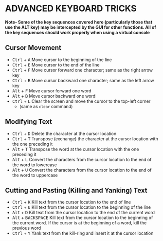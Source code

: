 # ADVANCED KEYBOARD TRICKS
**Note- Some of the key sequences covered here (particularly those that
use the ALT key) may be intercepted by the GUI for other functions. All of
the key sequences should work properly when using a virtual console**

## Cursor Movement

* <kbd>Ctrl</kbd> + <kbd>A</kbd> Move cursor to the beginning of the line
* <kbd>Ctrl</kbd> + <kbd>E</kbd> Move cursor to the end of the line
* <kbd>Ctrl</kbd> + <kbd>F</kbd> Move cursor forward one character; same as the right arrow key
* <kbd>Ctrl</kbd> + <kbd>B</kbd> Move cursor backward one character; same as the left arrow key
* <kbd>Alt</kbd> + <kbd>F</kbd> Move cursor forward one word
* <kbd>Alt</kbd> + <kbd>B</kbd> Move cursor backward one word
* <kbd>Ctrl</kbd> + <kbd>L</kbd> Clear the screen and move the cursor to the top-left corner
  * (same as `clear` command)

## Modifying Text

* <kbd>Ctrl</kbd> + <kbd>D</kbd> Delete the character at the cursor location
* <kbd>Ctrl</kbd> + <kbd>T</kbd> Transpose (exchange) the character at the cursor location with
the one preceding it
* <kbd>Alt</kbd> + <kbd>T</kbd> Transpose the word at the cursor location with the one preceding
it
* <kbd>Alt</kbd> + <kbd>L</kbd> Convert the characters from the cursor location to the end of the
word to lowercase
* <kbd>Alt</kbd> + <kbd>U</kbd> Convert the characters from the cursor location to the end of the
word to uppercase

## Cutting and Pasting (Killing and Yanking) Text

* <kbd>Ctrl</kbd> + <kbd>K</kbd> Kill text from the cursor location to the end of line
* <kbd>Ctrl</kbd> + <kbd>U</kbd> Kill text from the cursor location to the beginning of
the line
* <kbd>Alt</kbd> + <kbd>D</kbd> Kill text from the cursor location to the end of the
current word
* <kbd>Alt</kbd> + <kbd>BACKSPACE</kbd> Kill text from the cursor location to the beginning of
the current word. If the cursor is at the beginning of a
word, kill the previous word
* <kbd>Ctrl</kbd> + <kbd>Y</kbd> Yank text from the kill-ring and insert it at the cursor
location
